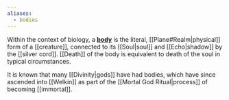 ```yaml
---
aliases:
  - bodies
---
```

Within the context of biology, a **[body](https://en.wikipedia.org/wiki/Body_(biology))** is the literal, [[Plane#Realm|physical]] form of a [[creature]], connected to its [[Soul|soul]] and [[Echo|shadow]] by the [[silver cord]]. [[Death]] of the body is equivalent to death of the soul in typical circumstances.

It is known that many [[Divinity|gods]] have had bodies, which have since ascended into [[Welkin]] as part of the [[Mortal God Ritual|process]] of becoming [[immortal]].

